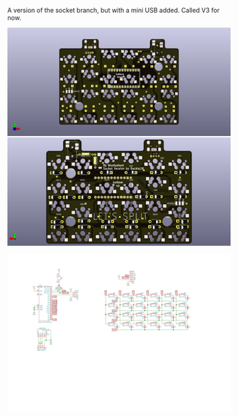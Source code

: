 A version of the socket branch, but with a mini USB added. Called V3 for now.

![Image of front side of panel](/lets_split/lets_split-top.png)
![Image of bottom side of panel](/lets_split/lets_split-bot.png)

[![Schematic](lets_split/lets_split.svg)](https://github.com/dumle29/let-s-Split-v2/raw/socket-reverseable/lets_split/lets_split.svg?sanitize=true)
